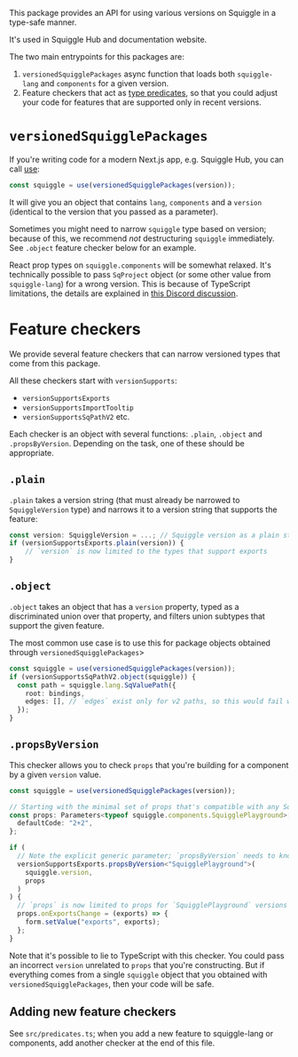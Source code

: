 This package provides an API for using various versions on Squiggle in a type-safe manner.

It's used in Squiggle Hub and documentation website.

The two main entrypoints for this packages are:

1. `versionedSquigglePackages` async function that loads both `squiggle-lang` and `components` for a given version.
2. Feature checkers that act as [type predicates](https://www.typescriptlang.org/docs/handbook/2/narrowing.html#using-type-predicates), so that you could adjust your code for features that are supported only in recent versions.

# `versionedSquigglePackages`

If you're writing code for a modern Next.js app, e.g. Squiggle Hub, you can call [use](https://react.dev/reference/react/use):

```typescript
const squiggle = use(versionedSquigglePackages(version));
```

It will give you an object that contains `lang`, `components` and a `version` (identical to the version that you passed as a parameter).

Sometimes you might need to narrow `squiggle` type based on version; because of this, we recommend _not_ destructuring `squiggle` immediately. See `.object` feature checker below for an example.

React prop types on `squiggle.components` will be somewhat relaxed. It's technically possible to pass `SqProject` object (or some other value from `squiggle-lang`) for a wrong version. This is because of TypeScript limitations, the details are explained in [this Discord discussion](https://discord.com/channels/1130609991993274510/1133551706370752582/1199946151609237545).

# Feature checkers

We provide several feature checkers that can narrow versioned types that come from this package.

All these checkers start with `versionSupports`:

- `versionSupportsExports`
- `versionSupportsImportTooltip`
- `versionSupportsSqPathV2`
  etc.

Each checker is an object with several functions: `.plain`, `.object` and `.propsByVersion`. Depending on the task, one of these should be appropriate.

## `.plain`

`.plain` takes a version string (that must already be narrowed to `SquiggleVersion` type) and narrows it to a version string that supports the feature:

```typescript
const version: SquiggleVersion = ...; // Squiggle version as a plain string
if (versionSupportsExports.plain(version)) {
    // `version` is now limited to the types that support exports
}
```

## `.object`

`.object` takes an object that has a `version` property, typed as a discriminated union over that property, and filters union subtypes that support the given feature.

The most common use case is to use this for package objects obtained through `versionedSquigglePackages`>

```typescript
const squiggle = use(versionedSquigglePackages(version));
if (versionSupportsSqPathV2.object(squiggle)) {
  const path = squiggle.lang.SqValuePath({
    root: bindings,
    edges: [], // `edges` exist only for v2 paths, so this would fail without a checker
  });
}
```

## `.propsByVersion`

This checker allows you to check `props` that you're building for a component by a given `version` value.

```typescript
const squiggle = use(versionedSquigglePackages(version));

// Starting with the minimal set of props that's compatible with any SquigglePlayground version
const props: Parameters<typeof squiggle.components.SquigglePlayground>[0] = {
  defaultCode: "2+2",
};

if (
  // Note the explicit generic parameter; `propsByVersion` needs to know which props type it updates.
  versionSupportsExports.propsByVersion<"SquigglePlayground">(
    squiggle.version,
    props
  )
) {
  // `props` is now limited to props for `SquigglePlayground` versions taht support `onExportsChange`
  props.onExportsChange = (exports) => {
    form.setValue("exports", exports);
  };
}
```

Note that it's possible to lie to TypeScript with this checker. You could pass an incorrect `version` unrelated to `props` that you're constructing. But if everything comes from a single `squiggle` object that you obtained with `versionedSquigglePackages`, then your code will be safe.

## Adding new feature checkers

See `src/predicates.ts`; when you add a new feature to squiggle-lang or components, add another checker at the end of this file.
